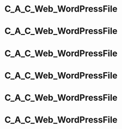 # C_A_C_Web_WordPressFile
# C_A_C_Web_WordPressFile
# C_A_C_Web_WordPressFile
# C_A_C_Web_WordPressFile
# C_A_C_Web_WordPressFile
# C_A_C_Web_WordPressFile
